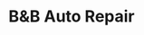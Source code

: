 ---
title: "B&B Auto Repair"
url: /philadelphia/bandb-auto-repair-mifflin-street/
shop: car repair
---